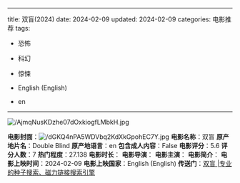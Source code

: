 
---
title: 双盲(2024)
date: 2024-02-09
updated: 2024-02-09
categories: 电影推荐
tags:

- 恐怖
- 科幻
- 惊悚

- English (English)
- en
---

<img src="https://image.tmdb.org/t/p/original/AjmqNusKDzhe07dOxkiogfLMbkH.jpg" alt="/AjmqNusKDzhe07dOxkiogfLMbkH.jpg" title="/AjmqNusKDzhe07dOxkiogfLMbkH.jpg">

**电影封面**：<img src="https://image.tmdb.org/t/p/w200/dGKQ4nPA5WDVbq2KdXkGpohEC7Y.jpg" alt="/dGKQ4nPA5WDVbq2KdXkGpohEC7Y.jpg" title="/dGKQ4nPA5WDVbq2KdXkGpohEC7Y.jpg">
**电影名称**：双盲
**原产地片名**：Double Blind
**原产地语言**：en
**包含成人内容**：False
**电影评分**：5.6
**评分人数**：7
**热门程度**：27.138
**电影时长**：
**电影导演**：
**电影主演**：
**电影简介**：
**电影上映时间**：2024-02-09
**电影上映国家**：English (English)
**传送门**：[双盲 |专业的种子搜索、磁力链接搜索引擎](https://movie.amd794.com:2083/?search=Double%20Blind&ordering=&mode=match_phrase&page_size=10&page=1)

